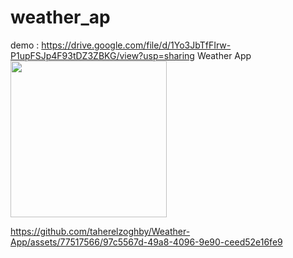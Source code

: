 # weather_ap

demo : https://drive.google.com/file/d/1Yo3JbTfFIrw-P1upFSJp4F93tDZ3ZBKG/view?usp=sharing
Weather App
<img width="250" src="https://github.com/taherelzoghby/Weather-App/assets/77517566/10ec0878-5052-4267-a7be-4180880e22d4" />


https://github.com/taherelzoghby/Weather-App/assets/77517566/97c5567d-49a8-4096-9e90-ceed52e16fe9

